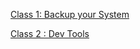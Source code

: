 [Class 1: Backup your System](https://github.com/Random9904/201-reading-notes/wiki/Class-01:-Backup-Your-System)

[Class 2 : Dev Tools](https://github.com/Random9904/201-reading-notes/wiki/Class-2:-Dev-Tools)
